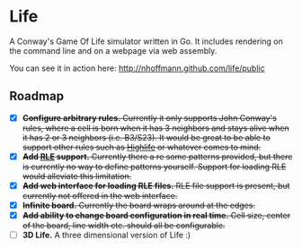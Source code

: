 # Life

A Conway's Game Of Life simulator written in Go. It includes rendering on the command line and on a webpage via web assembly.


You can see it in action here: http://nhoffmann.github.com/life/public

## Roadmap

* [x] ~~**Configure arbitrary rules.** Currently it only supports John Conway's rules, where a cell is born when it has 3 neighbors and stays alive when it has 2 or 3 neighbors (i.e. B3/S23). It would be great to be able to support other rules such as [Highlife](https://en.wikipedia.org/wiki/Highlife_(cellular_automaton)) or whatever comes to mind.~~
* [x] ~~**Add [RLE](https://www.conwaylife.com/wiki/Run_Length_Encoded) support.** Currently there a re some patterns provided, but there is currently no way to define patterns yourself. Support for loading RLE would alleviate this limitation.~~
* [x] ~~**Add web interface for loading RLE files.** RLE file support is present, but currently not offered in the web interface.~~
* [x] ~~**Infinite board.** Currently the board wraps around at the edges.~~
* [x] ~~**Add ability to change board configuration in real time.** Cell size, center of the board, line width etc. should all be configurable.~~
* [ ] **3D Life.** A three dimensional version of Life :)

